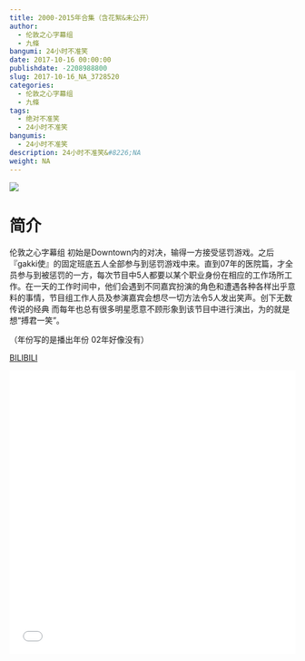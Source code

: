 ```yaml
---
title: 2000-2015年合集（含花絮&未公开）
author: 
  - 伦敦之心字幕组
  - 九條
bangumi: 24小时不准笑
date: 2017-10-16 00:00:00
publishdate: -2208988800
slug: 2017-10-16_NA_3728520
categories: 
  - 伦敦之心字幕组
  - 九條
tags: 
  - 绝对不准笑
  - 24小时不准笑
bangumis: 
  - 24小时不准笑
description: 24小时不准笑&#8226;NA
weight: NA
---
```


![](https://i.imgur.com/qPZzxKz.jpg)

# 简介  
伦敦之心字幕组 初始是Downtown内的对决，输得一方接受惩罚游戏。之后『gakki使』的固定班底五人全部参与到惩罚游戏中来。直到07年的医院篇，才全员参与到被惩罚的一方，每次节目中5人都要以某个职业身份在相应的工作场所工作。在一天的工作时间中，他们会遇到不同嘉宾扮演的角色和遭遇各种各样出乎意料的事情，节目组工作人员及参演嘉宾会想尽一切方法令5人发出笑声。创下无数传说的经典 而每年也总有很多明星愿意不顾形象到该节目中进行演出，为的就是想“搏君一笑”。


（年份写的是播出年份 02年好像没有） 

  [BILIBILI](https://www.bilibili.com/video/av3728520/)


<div class="vcontainer">  <iframe class='video' src="//www.bilibili.com/html/html5player.html?cid=5975922&aid=3728520" width="100%" height="500" frameborder="0" allowfullscreen="allowfullscreen"></iframe></div>
